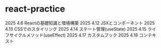 # react-practice
2025 4.6 Reactの基礎知識と環境構築
2025 4.12 JSXとコンポーネント
2025 4.13 CSSでのスタイリング
2025 4.14 ステート管理(useState)
2025 4.15 ライフサイクルメソッド(useEffect)
2025 4.17 カスタムフック
2025 4.18 コンテキスト